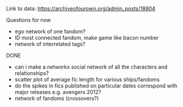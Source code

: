 
Link to data: https://archiveofourown.org/admin_posts/18804

Questions for now
* ego network of one fandom?
* ID most connected fandom, make game like bacon number
* network of interrelated tags?

DONE
* can i make a networkx social network of all the characters and relationships?
* scatter plot of average fic length for various ships/fandoms
* do the spikes in fics published on particular dates correspond with major releases e.g. avengers 2012?
* network of fandoms (crossovers?)
